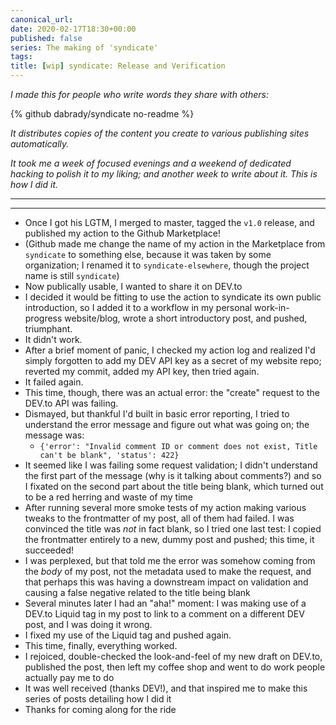 ```yaml
---
canonical_url:
date: 2020-02-17T18:30+00:00
published: false
series: The making of 'syndicate'
tags:
title: [wip] syndicate: Release and Verification
---
```


_I made this for people who write words they share with others:_

{% github dabrady/syndicate no-readme %}

_It distributes copies of the content you create to various publishing sites automatically._

_It took me a week of focused evenings and a weekend of dedicated hacking to polish it to my liking; and another week to write about it. This is how I did it._

---

---
- Once I got his LGTM, I merged to master, tagged the `v1.0` release, and published my action to the Github Marketplace!
- (Github made me change the name of my action in the Marketplace from `syndicate` to something else, because it was taken by some organization; I renamed it to `syndicate-elsewhere`, though the project name is still `syndicate`)
- Now publically usable, I wanted to share it on DEV.to
- I decided it would be fitting to use the action to syndicate its own public introduction, so I added it to a workflow in my personal work-in-progress website/blog, wrote a short introductory post, and pushed, triumphant.
- It didn't work.
- After a brief moment of panic, I checked my action log and realized I'd simply forgotten to add my DEV API key as a secret of my website repo; reverted my commit, added my API key, then tried again.
- It failed again.
- This time, though, there was an actual error: the "create" request to the DEV.to API was failing.
- Dismayed, but thankful I'd built in basic error reporting, I tried to understand the error message and figure out what was going on; the message was:
  - `{'error': "Invalid comment ID or comment does not exist, Title can't be blank", 'status': 422}`
- It seemed like I was failing some request validation; I didn't understand the first part of the message (why is it talking about comments?) and so I fixated on the second part about the title being blank, which turned out to be a red herring and waste of my time
- After running several more smoke tests of my action making various tweaks to the frontmatter of my post, all of them had failed. I was convinced the title was _not_ in fact blank, so I tried one last test: I copied the frontmatter entirely to a new, dummy post and pushed; this time, it succeeded!
- I was perplexed, but that told me the error was somehow coming from the _body_ of my post, not the metadata used to make the request, and that perhaps this was having a downstream impact on validation and causing a false negative related to the title being blank
- Several minutes later I had an "aha!" moment: I was making use of a DEV.to Liquid tag in my post to link to a comment on a different DEV post, and I was doing it wrong.
- I fixed my use of the Liquid tag and pushed again.
- This time, finally, everything worked.
- I rejoiced, double-checked the look-and-feel of my new draft on DEV.to, published the post, then left my coffee shop and went to do work people actually pay me to do
- It was well received (thanks DEV!), and that inspired me to make this series of posts detailing how I did it
- Thanks for coming along for the ride
